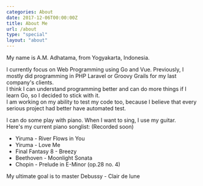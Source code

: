 ```yaml
---
categories: About
date: 2017-12-06T00:00:00Z
title: About Me
url: /about
type: "special"
layout: "about"
---
```


My name is A.M. Adhatama, from Yogyakarta, Indonesia.

I currently focus on Web Programming using Go and Vue. Previously, I mostly did programming in PHP Laravel or Groovy Grails for my last company's clients.  
I think I can understand programming better and can do more things if I learn Go, so I decided to stick with it.  
I am working on my ability to test my code too, because I believe that every serious project had better have automated test.  

I can do some play with piano. When I want to sing, I use my guitar.  
Here's my current piano songlist: (Recorded soon)

- Yiruma - River Flows in You
- Yiruma - Love Me
- Final Fantasy 8 - Breezy
- Beethoven - Moonlight Sonata
- Chopin - Prelude in E-Minor (op.28 no. 4)

My ultimate goal is to master Debussy - Clair de lune